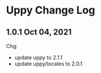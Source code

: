 Uppy Change Log
==========================

1.0.1 Oct 04, 2021
----------------------
Chg: 
- update uppy to 2.1.1
- update uppy/locales to 2.0.1